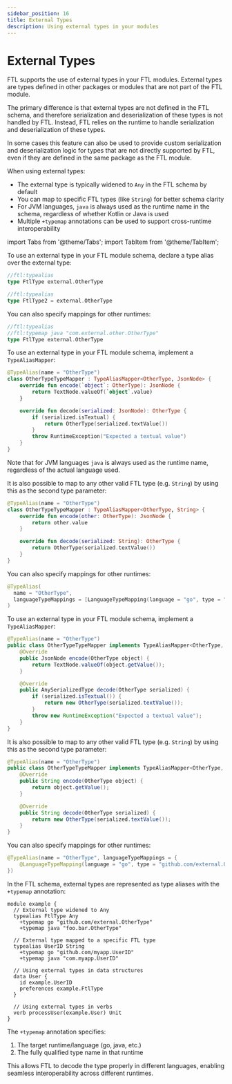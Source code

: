 ```yaml
---
sidebar_position: 16
title: External Types
description: Using external types in your modules
---
```


# External Types

FTL supports the use of external types in your FTL modules. External types are types defined in other packages or modules that are not part of the FTL module.

The primary difference is that external types are not defined in the FTL schema, and therefore serialization and deserialization of these types is not handled 
by FTL. Instead, FTL relies on the runtime to handle serialization and deserialization of these types.

In some cases this feature can also be used to provide custom serialization and deserialization logic for types that are not directly supported by FTL, even
if they are defined in the same package as the FTL module.

When using external types:
- The external type is typically widened to `Any` in the FTL schema by default
- You can map to specific FTL types (like `String`) for better schema clarity
- For JVM languages, `java` is always used as the runtime name in the schema, regardless of whether Kotlin or Java is used
- Multiple `+typemap` annotations can be used to support cross-runtime interoperability

import Tabs from '@theme/Tabs';
import TabItem from '@theme/TabItem';

<Tabs groupId="languages">
<TabItem value="go" label="Go" default>

To use an external type in your FTL module schema, declare a type alias over the external type:

```go
//ftl:typealias
type FtlType external.OtherType

//ftl:typealias
type FtlType2 = external.OtherType
```

You can also specify mappings for other runtimes:

```go
//ftl:typealias
//ftl:typemap java "com.external.other.OtherType"
type FtlType external.OtherType
```

</TabItem>
<TabItem value="kotlin" label="Kotlin">

To use an external type in your FTL module schema, implement a `TypeAliasMapper`:

```kotlin 
@TypeAlias(name = "OtherType")
class OtherTypeTypeMapper : TypeAliasMapper<OtherType, JsonNode> {
    override fun encode(`object`: OtherType): JsonNode {
        return TextNode.valueOf(`object`.value)
    }

    override fun decode(serialized: JsonNode): OtherType {
        if (serialized.isTextual) {
            return OtherType(serialized.textValue())
        }
        throw RuntimeException("Expected a textual value")
    }
}
```

Note that for JVM languages `java` is always used as the runtime name, regardless of the actual language used.

It is also possible to map to any other valid FTL type (e.g. `String`) by using this as the second type parameter:

```kotlin 
@TypeAlias(name = "OtherType")
class OtherTypeTypeMapper : TypeAliasMapper<OtherType, String> {
    override fun encode(other: OtherType): JsonNode {
        return other.value
    }

    override fun decode(serialized: String): OtherType {
        return OtherType(serialized.textValue())
    }
}
```

You can also specify mappings for other runtimes:

```kotlin
@TypeAlias(
  name = "OtherType",
  languageTypeMappings = [LanguageTypeMapping(language = "go", type = "github.com/external.OtherType")]
)
```

</TabItem>
<TabItem value="java" label="Java">

To use an external type in your FTL module schema, implement a `TypeAliasMapper`:

```java
@TypeAlias(name = "OtherType")
public class OtherTypeTypeMapper implements TypeAliasMapper<OtherType, JsonNode> {
    @Override
    public JsonNode encode(OtherType object) {
        return TextNode.valueOf(object.getValue());
    }

    @Override
    public AnySerializedType decode(OtherType serialized) {
        if (serialized.isTextual()) {
            return new OtherType(serialized.textValue());
        }
        throw new RuntimeException("Expected a textual value");
    }
}
```

It is also possible to map to any other valid FTL type (e.g. `String`) by using this as the second type parameter:

```java
@TypeAlias(name = "OtherType")
public class OtherTypeTypeMapper implements TypeAliasMapper<OtherType, String> {
    @Override
    public String encode(OtherType object) {
        return object.getValue();
    }

    @Override
    public String decode(OtherType serialized) {
        return new OtherType(serialized.textValue());
    }
}
```

You can also specify mappings for other runtimes:

```java
@TypeAlias(name = "OtherType", languageTypeMappings = {
    @LanguageTypeMapping(language = "go", type = "github.com/external.OtherType"),
})
```

</TabItem>
<TabItem value="schema" label="Schema">

In the FTL schema, external types are represented as type aliases with the `+typemap` annotation:

```
module example {
  // External type widened to Any
  typealias FtlType Any
    +typemap go "github.com/external.OtherType"
    +typemap java "foo.bar.OtherType"
  
  // External type mapped to a specific FTL type
  typealias UserID String
    +typemap go "github.com/myapp.UserID"
    +typemap java "com.myapp.UserID"
  
  // Using external types in data structures
  data User {
    id example.UserID
    preferences example.FtlType
  }
  
  // Using external types in verbs
  verb processUser(example.User) Unit
}
```

The `+typemap` annotation specifies:
1. The target runtime/language (go, java, etc.)
2. The fully qualified type name in that runtime

This allows FTL to decode the type properly in different languages, enabling seamless interoperability across different runtimes.

</TabItem>
</Tabs>
